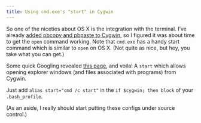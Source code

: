 ```yaml
---
title: Using cmd.exe's "start" in Cygwin
---
```


So one of the niceties about OS X is the integration with the terminal. I’ve already [added pbcopy and pbpaste to Cygwin](/2007/02/24/pbpaste-and-pbcopy-in-windows), so I figured it was about time to get the `open` command working. Note that `cmd.exe` has a handy start command which is similar to `open` on OS X. (Not quite as nice, but hey, you take what you can get.)

Some quick Googling revealed [this page](http://generally.wordpress.com/2006/11/10/windows-hack-open-an-explorer-from-the-command-line/), and voila! A `start` which allows opening explorer windows (and files associated with programs) from Cygwin.

Just add `alias start="cmd /c start"` in the `if $cygwin; then block` of your `.bash_profile`.

(As an aside, I really should start putting these configs under source control.)
